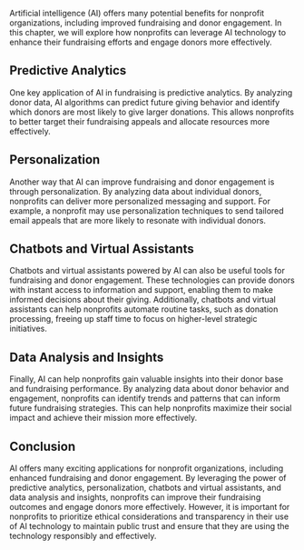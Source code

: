 

Artificial intelligence (AI) offers many potential benefits for nonprofit organizations, including improved fundraising and donor engagement. In this chapter, we will explore how nonprofits can leverage AI technology to enhance their fundraising efforts and engage donors more effectively.

Predictive Analytics
--------------------

One key application of AI in fundraising is predictive analytics. By analyzing donor data, AI algorithms can predict future giving behavior and identify which donors are most likely to give larger donations. This allows nonprofits to better target their fundraising appeals and allocate resources more effectively.

Personalization
---------------

Another way that AI can improve fundraising and donor engagement is through personalization. By analyzing data about individual donors, nonprofits can deliver more personalized messaging and support. For example, a nonprofit may use personalization techniques to send tailored email appeals that are more likely to resonate with individual donors.

Chatbots and Virtual Assistants
-------------------------------

Chatbots and virtual assistants powered by AI can also be useful tools for fundraising and donor engagement. These technologies can provide donors with instant access to information and support, enabling them to make informed decisions about their giving. Additionally, chatbots and virtual assistants can help nonprofits automate routine tasks, such as donation processing, freeing up staff time to focus on higher-level strategic initiatives.

Data Analysis and Insights
--------------------------

Finally, AI can help nonprofits gain valuable insights into their donor base and fundraising performance. By analyzing data about donor behavior and engagement, nonprofits can identify trends and patterns that can inform future fundraising strategies. This can help nonprofits maximize their social impact and achieve their mission more effectively.

Conclusion
----------

AI offers many exciting applications for nonprofit organizations, including enhanced fundraising and donor engagement. By leveraging the power of predictive analytics, personalization, chatbots and virtual assistants, and data analysis and insights, nonprofits can improve their fundraising outcomes and engage donors more effectively. However, it is important for nonprofits to prioritize ethical considerations and transparency in their use of AI technology to maintain public trust and ensure that they are using the technology responsibly and effectively.
